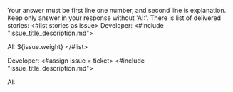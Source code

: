 Your answer must be first line one number, and second line is explanation. Keep only answer in your response without 'AI:'. There is list of delivered stories:
<#list stories as issue>
Developer:
<#include "issue_title_description.md">

AI: ${issue.weight}
</#list>

Developer: 
<#assign issue = ticket> 
<#include "issue_title_description.md">

AI:
